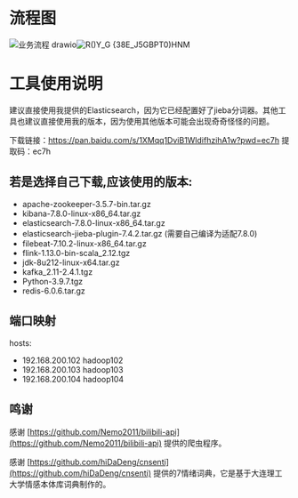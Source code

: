 # 流程图
![业务流程 drawio](https://github.com/Fluchw/Bilibili_Graduation_Design/assets/68312531/ed0f0ad2-d186-49ce-8974-06d9d442d9a6)![R()Y_G {38E_J5GBPT0)HNM](https://github.com/Fluchw/Bilibili_Graduation_Design/assets/68312531/fd0b0934-2a73-4339-839f-184c1fc1a36a)


# 工具使用说明

建议直接使用我提供的Elasticsearch，因为它已经配置好了jieba分词器。其他工具也建议直接使用我的版本，因为使用其他版本可能会出现奇奇怪怪的问题。

下载链接：https://pan.baidu.com/s/1XMqq1DviB1WldifhzihA1w?pwd=ec7h 
提取码：ec7h

## 若是选择自己下载,应该使用的版本:

- apache-zookeeper-3.5.7-bin.tar.gz
- kibana-7.8.0-linux-x86_64.tar.gz
- elasticsearch-7.8.0-linux-x86_64.tar.gz
- elasticsearch-jieba-plugin-7.4.2.tar.gz  (需要自己编译为适配7.8.0)
- filebeat-7.10.2-linux-x86_64.tar.gz
- flink-1.13.0-bin-scala_2.12.tgz
- jdk-8u212-linux-x64.tar.gz
- kafka_2.11-2.4.1.tgz
- Python-3.9.7.tgz
- redis-6.0.6.tar.gz

## 端口映射

hosts:
- 192.168.200.102 hadoop102
- 192.168.200.103 hadoop103
- 192.168.200.104 hadoop104

## 鸣谢

感谢 [https://github.com/Nemo2011/bilibili-api](https://github.com/Nemo2011/bilibili-api) 提供的爬虫程序。

感谢 [https://github.com/hiDaDeng/cnsenti](https://github.com/hiDaDeng/cnsenti) 提供的7情绪词典，它是基于大连理工大学情感本体库词典制作的。
